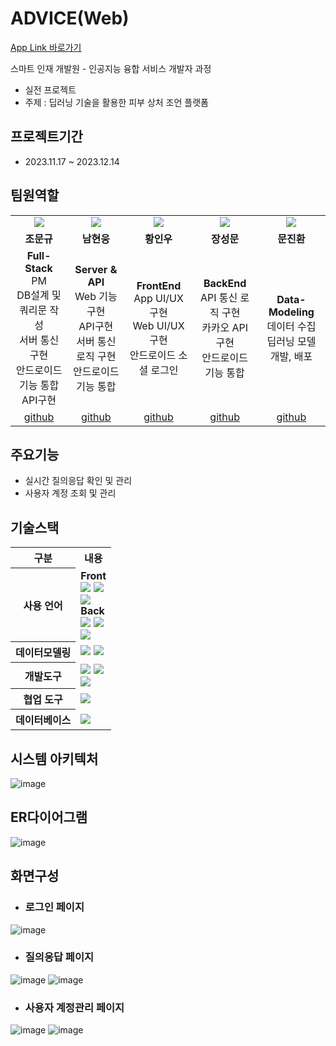 # ADVICE(Web) 
<a href="https://github.com/Jo-Moon-Gyu/Team_ADVICE_Project" target='_blank'>App Link 바로가기</a>

스마트 인재 개발원 - 인공지능 융합 서비스 개발자 과정 <br>
- 실전 프로젝트 <br>
- 주제 : 딥러닝 기술을 활용한 피부 상처 조언 플랫폼 <br>

## 프로젝트기간 <br>
- 2023.11.17 ~ 2023.12.14

## 팀원역할 <br>
<table>
  <tr>
    <td align="center"><img src="https://github.com/Jo-Moon-Gyu/Team_ADVICE_CMS/assets/143462444/aed307ab-75a8-446a-8e6e-cae83fe2826f"></td>
    <td align="center"><img src="https://github.com/Jo-Moon-Gyu/Team_ADVICE_CMS/assets/143462444/f8ae2499-caa0-4d25-9637-866f1a53cdbe"></td>
    <td align="center"><img src="https://github.com/Jo-Moon-Gyu/Team_ADVICE_CMS/assets/143462444/f33f2a04-ec99-4fbc-a3c2-5c4513217693"></td>
    <td align="center"><img src="https://github.com/Jo-Moon-Gyu/Team_ADVICE_CMS/assets/143462444/b9fc5515-d748-4e8e-8c89-afedb7ee2e00"></td>
    <td align="center"><img src="https://github.com/Jo-Moon-Gyu/Team_ADVICE_CMS/assets/143462444/a6e75ea0-5dd1-4b0b-bb23-2e9f6c837a3b"></td>
  </tr>
  <tr>
    <td align="center"><strong>조문규</strong></td>
    <td align="center"><strong>남현웅</strong></td>
    <td align="center"><strong>황인우</strong></td>
    <td align="center"><strong>장성문</strong></td>
    <td align="center"><strong>문진환</strong></td>
  </tr>
  <tr>
    <td align="center"><b>Full-Stack </b> <br> PM <br> DB설계 및 쿼리문 작성 <br> 서버 통신 구현 <br> 안드로이드 기능 통합 <br> API구현 </td>
    <td align="center"><b>Server & API</b><br>Web 기능구현<br>API구현<br>서버 통신 로직 구현<br>안드로이드 기능 통합</td>
    <td align="center"><b>FrontEnd</b><br>App UI/UX 구현<br>Web UI/UX 구현<br>안드로이드 소셜 로그인</td>
    <td align="center"><b>BackEnd</b><br>API 통신 로직 구현<br>카카오 API 구현 <br> 안드로이드 기능 통합</td>
    <td align="center"><b>Data-Modeling</b><br>데이터 수집<br>딥러닝 모델 개발, 배포</td>
  </tr>
  <tr>
    <td align="center"><a href="https://github.com/Jo-Moon-Gyu" target='_blank'>github</a></td>
    <td align="center"><a href="https://github.com/Nam-Hyun-Woong" target='_blank'>github</a></td>
    <td align="center"><a href="https://github.com/applestore2" target='_blank'>github</a></td>
    <td align="center"><a href="https://github.com/rsefaqtd" target='_blank'>github</a></td>
    <td align="center"><a href="https://github.com/zznnan0512" target='_blank'>github</a></td>
  </tr>
</table>






## 주요기능 <br>
* 실시간 질의응답 확인 및 관리 <br>
* 사용자 계정 조회 및 관리

## 기술스택<br>

<table>
  <th>구분</th>
  <th>내용</th>
  
  <tr>
   <th>
사용 언어
   </th>
    <td>
      <strong>Front</strong><br>
      <img src="https://img.shields.io/badge/javascript-F7DF1E?style=for-the-badge&logo=javascript&logoColor=black">
<img src="https://img.shields.io/badge/CSS-1572B6?style=for-the-badge&logo=css3&logoColor=white"><br>
      <img src="https://img.shields.io/badge/bootstrap-7952B3?style=for-the-badge&logo=bootstrap&logoColor=white"><br>
      <strong>Back</strong><br>
<img src="https://img.shields.io/badge/springboot-6DB33F?style=for-the-badge&logo=springboot&logoColor=white">
<img src="https://img.shields.io/badge/Java-007396?style=for-the-badge&logo=java&logoColor=white"/> <br>
<img src="https://img.shields.io/badge/amazonaws-007396?style=for-the-badge&logo=amazonaws&logoColor=white"/> <br>


  </td>
</tr>
 <tr>
    <th>
데이터모델링
      </th>
    <td>
<img src="https://img.shields.io/badge/opencv-5C3EE8?style=for-the-badge&logo=opencv&logoColor=white"/>
      <img src="https://img.shields.io/badge/tensorflow-FF6F00?style=for-the-badge&logo=tensorflow&logoColor=white"/>
      </td>
</tr>

  <tr>
    <th>
개발도구
      </th>
    <td>
<img src="https://img.shields.io/badge/Eclipse-2C2255?style=for-the-badge&logo=Eclipse&logoColor=white"/> 
      <img src="https://img.shields.io/badge/android-232F3E?style=for-the-badge&logo=android&logoColor=white"/> <br>
        <img src="https://img.shields.io/badge/python-3776AB?style=for-the-badge&logo=python&logoColor=white"/> <br>
      </td>
</tr>

  <tr>
    <th>
협업 도구
      </th>
    <td>
<img src="https://img.shields.io/badge/GitHub-181717?style=for-the-badge&logo=GitHub&logoColor=white"/>
      </td>
</tr>

 <tr>
    <th>
데이터베이스
      </th>
    <td>
<img src="https://img.shields.io/badge/oracle-F80000?style=for-the-badge&logo=oracle&logoColor=white"/>
      </td>
</tr>
</table>

## 시스템 아키텍처<br>
![image](https://github.com/Jo-Moon-Gyu/Team_ADVICE_CMS/assets/143462444/73b568a3-838c-4a21-9e4e-0b5aa616b5f0)


## ER다이어그램 <br>
![image](https://github.com/Jo-Moon-Gyu/Team_ADVICE_CMS/assets/143462444/a6a254b2-0985-4853-9a23-d4e49c8666f7)


## 화면구성 <br>

- ### 로그인 페이지 <br>
![image](https://github.com/Jo-Moon-Gyu/Team_ADVICE_CMS/assets/143462444/3bc002c1-2a15-4ed0-8f52-f0b324dd29c6)

- ### 질의응답 페이지<br>
![image](https://github.com/Jo-Moon-Gyu/Team_ADVICE_CMS/assets/143462444/6f950afe-266f-4800-87ce-6d26c19bf48b)
![image](https://github.com/Jo-Moon-Gyu/Team_ADVICE_CMS/assets/143462444/655382a6-f9a4-4b77-bccf-2687e0281e5c)

- ### 사용자 계정관리 페이지<br>
![image](https://github.com/Jo-Moon-Gyu/Team_ADVICE_CMS/assets/143462444/91178791-7f2f-4178-81cd-e2b588ef34a0)
![image](https://github.com/Jo-Moon-Gyu/Team_ADVICE_CMS/assets/143462444/210ffe35-49d3-464f-b1d6-aa2d8663c88f)



